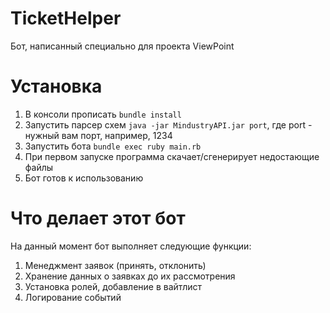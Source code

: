 # TicketHelper

Бот, написанный специально для проекта ViewPoint

# Установка

1. В консоли прописать `bundle install`
2. Запустить парсер схем `java -jar MindustryAPI.jar port`, где port - нужный вам порт, например, 1234
3. Запустить бота `bundle exec ruby main.rb`
4. При первом запуске программа скачает/сгенерирует недостающие файлы
5. Бот готов к использованию

# Что делает этот бот

На данный момент бот выполняет следующие функции:

1. Менеджмент заявок (принять, отклонить)
2. Хранение данных о заявках до их рассмотрения
3. Установка ролей, добавление в вайтлист
4. Логирование событий
